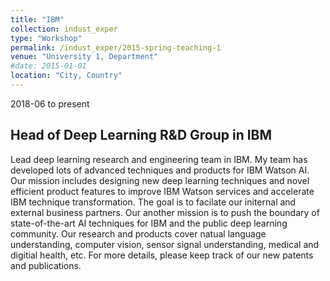 ```yaml
---
title: "IBM"
collection: indust_exper
type: "Workshop"
permalink: /indust_exper/2015-spring-teaching-1
venue: "University 1, Department"
#date: 2015-01-01
location: "City, Country"
---
```


2018-06 to present

Head of Deep Learning R&D Group in IBM 
------
Lead deep learning research and engineering team in IBM.
My team has developed lots of advanced techniques and products for IBM Watson AI. Our mission includes designing new 
deep learning techniques and novel efficient product features to improve IBM Watson services and accelerate IBM technique transformation. The goal is to facilate our initernal and external business partners. Our another mission is to push the boundary of state-of-the-art AI techniques for IBM and the public deep learning community. Our research and products cover natual language understanding, computer vision, sensor signal understanding, medical and digitial health, etc. For more details, please keep track of our new patents and publications.


